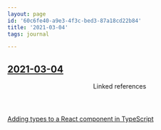 ```yaml
---
layout: page
id: '60c6fe40-a9e3-4f3c-bed3-87a18cd22b84'
title: '2021-03-04'
tags: journal

---
```

  
<h2 class="text-3xl font-semibold mb-4"><a href="/journals/2021-03-04">2021-03-04</a></h2>

<div class="space-y-2">

</div>



<section class="mt-8 space-y-2">
<header class="text-gray-500">Linked references</header>
<a class="block bg-gray-800 p-4 rounded text-teal-400 focus:outline-none focus:ring-2 focus:ring-offset-2 focus:ring-offset-gray-900 focus:ring-teal-400 hover:ring-2 hover:ring-offset-2 hover:ring-offset-gray-900 hover:ring-teal-400" href="/pages/adding-types-to-a-react-component-in-typescript">Adding types to a React component in TypeScript</a>
  </section>
